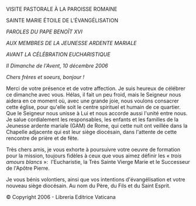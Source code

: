 VISITE PASTORALE À LA PAROISSE ROMAINE

SAINTE MARIE ÉTOILE DE L’ÉVANGÉLISATION

*PAROLES* *DU PAPE BENOÎT XVI*

*AUX MEMBRES DE LA JEUNESSE ARDENTE MARIALE*

*AVANT LA CÉLÉBRATION EUCHARISTIQUE*

*II Dimanche de l'Avent, 10 décembre 2006*

*Chers frères et soeurs, bonjour !*

Merci de votre présence et de votre affection. Je suis heureux de célébrer ce dimanche avec vous. Hélas, il fait un peu froid, mais le Seigneur nous aidera en ce moment où, avec une grande joie, nous voulons consacrer cette église, pour qu'elle soit le centre spirituel et humain de ce quartier. Que le Seigneur nous unisse à Lui et nous accorde aussi l'unité entre nous. Je salue cordialement les responsables, les enfants et les familles de la Jeunesse ardente mariale (GAM) de Rome, qui cette nuit ont veillée dans la Chapelle adjacente qui est leur siège diocésain, dans l'attente de cette rencontre de prière et de fête.

Très chers amis, je vous exhorte à poursuivre votre oeuvre de formation pour la mission, toujours fidèles à ceux que vous aimez définir les « *trois amours blancs* »:  l'Eucharistie, la Très Sainte Vierge Marie et le Successeur de l'Apôtre Pierre.

Je vous bénis volontiers, ainsi que vos intentions d'évangélisation et votre nouveau siège diocésain. Au nom du Père, du Fils et du Saint Esprit.

© Copyright 2006 - Libreria Editrice Vaticana